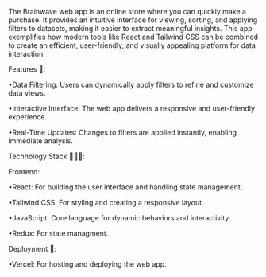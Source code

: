 The Brainwave  web app  is an online store where you can quickly make a purchase. It provides an intuitive interface for viewing, sorting, and applying filters to datasets, making it easier to extract meaningful insights. This app exemplifies how modern tools like React and Tailwind CSS can be combined to create an efficient, user-friendly, and visually appealing platform for data interaction.

Features 🙌:

•Data Filtering: Users can dynamically apply filters to refine and customize data views.

•Interactive Interface: The web app delivers a responsive and user-friendly experience.

•Real-Time Updates: Changes to filters are applied instantly, enabling immediate analysis.


Technology Stack 👩🏻‍💻:

Frontend:

•React: For building the user interface and handling state management.

•Tailwind CSS: For styling and creating a responsive layout.

•JavaScript: Core language for dynamic behaviors and interactivity.

•Redux: For state managment.

Deployment 🎥:

•Vercel: For hosting and deploying the web app.

